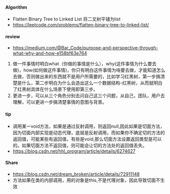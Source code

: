 
#### Algorithm
  - Flatten Binary Tree to Linked List 将二叉树平铺为list
  - https://leetcode.com/problems/flatten-binary-tree-to-linked-list/

#### review
  - https://medium.com/@Bar_Code/purpose-and-perspective-through-what-why-and-how-e158bf63e764
  1. 做一件事情时明白what（你做的事情是什么），why(这件事情为什么要去做)，how(如何做这件事情)，你只有明白这件事情为啥要去做，才能知道怎么去做，否则做出来的东西就不是用户所需要的，比如学习红黑树，第一步搞清楚是什么，第二步明白为什么会造出这么一个数据结构-红黑树，从而就明白了红黑树具体在什么场景下使用即第三步。
  2. 更进一步，可以从三个角色分别去问自己这三个问题，从自己，团队，用户去理解，可以更进一步搞清楚事情的意图与背景。
  
#### tip
  - 调用某一void方法，如果是通过反射调用，则返回null,因此如果是切面方法，因为切面内部实现是动态代理，底层是反射调用，而如果你不确定切的方法的返回值，可能某些有返回值，有些是void,那么切面方法设置返回类型是可以的。如果切面方法不返回值，则可能会让切的方法处的返回值丢失。
  - https://blog.csdn.net/hhl_program/article/details/6274627
  
#### Share
  - https://blog.csdn.net/dream_broken/article/details/72911148
  - 方法如果在类的内部调用，用的对象是this,不是代理对象，因此导致切面不生效
  
  
